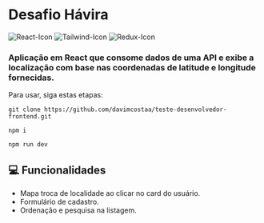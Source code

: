 # Desafio Hávira

![React-Icon](https://shields.io/badge/react-black?logo=react&style=for-the-badge)
![Tailwind-Icon](https://img.shields.io/badge/tailwindcss-0F172A?style=for-the-badge&logo=tailwindcss&logoColor=white)
![Redux-Icon](https://img.shields.io/badge/redux-000000?style=for-the-badge&logo=redux&logoColor=white)


### Aplicação em React que consome dados de uma API e exibe a localização com base nas coordenadas de latitude e longitude fornecidas.

Para usar, siga estas etapas:

```
git clone https://github.com/davimcostaa/teste-desenvolvedor-frontend.git
```
```
npm i 
```
```
npm run dev
```
## 💻 Funcionalidades

- Mapa troca de localidade ao clicar no card do usuário.
- Formulário de cadastro.
- Ordenação e pesquisa na listagem.


